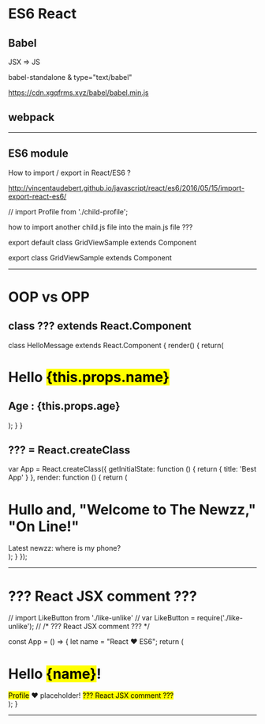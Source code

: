 # ES6 React 



## Babel 

JSX => JS

babel-standalone & type="text/babel"

https://cdn.xgqfrms.xyz/babel/babel.min.js


## webpack 





*******************************************************************************


## ES6 module


How to import / export in React/ES6 ?


http://vincentaudebert.github.io/javascript/react/es6/2016/05/15/import-export-react-es6/








// import Profile from './child-profile';


how to import another child.js file into the main.js file ???





export default class GridViewSample extends Component 


export class GridViewSample extends Component 




<!-- 
import Profile from './child-profile';

<Profile avatar="https://cdn.xgqfrms.xyz/logo/favicon.png" name="React JSX ES6 webpack" />
 -->


*******************************************************************************

# OOP vs OPP

## class ??? extends React.Component  

class HelloMessage extends React.Component {
    render() {
        return(
            <div>
                <h1>
                    Hello <mark>{this.props.name}</mark>
                </h1>
                <h2> Age : {this.props.age}</h2>
            </div>
        );
    }
}

## ??? = React.createClass  

var App = React.createClass({
    getInitialState: function () {
        return { title: 'Best App' }
    },
    render: function () {
        return (
            <div>
                <h1>
                    Hullo and, "Welcome to The Newzz," "On Line!"
                </h1>
                <Greeting name="xgqfrms" signedIn={true}/>
                <article>
                    Latest newzz:  where is my phone?
                </article>
            </div>
        );
    }
});



*******************************************************************************

# ??? React JSX comment ???

// import LikeButton from './like-unlike'
// var LikeButton = require('./like-unlike');
// /*<LikeButton /> ??? React JSX comment ??? */




const App = () => {
    let name = "React ❤ ES6";
    return (
        <div>
            <p>
                <h1>
                    Hello <mark>{name}</mark>!
                </h1>
            </p>
            <span>
                <mark>Profile</mark> ❤ placeholder!
            </span>
            <mark>??? React JSX comment ???</mark>
        </div>
    );
}

*******************************************************************************



















